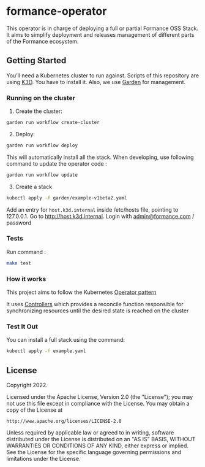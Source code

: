 # formance-operator

This operator is in charge of deploying a full or partial Formance OSS Stack.
It aims to simplify deployment and releases management of different parts of the Formance ecosystem.

## Getting Started

You’ll need a Kubernetes cluster to run against.
Scripts of this repository are using [K3D](https://k3d.io/v5.4.6/). You have to install it.
Also, we use [Garden](https://docs.garden.io/) for management.

### Running on the cluster
1. Create the cluster:

```sh
garden run workflow create-cluster
```

2. Deploy:

```sh
garden run workflow deploy
```

This will automatically install all the stack.
When developing, use following command to update the operator code :
```sh
garden run workflow update
```

3. Create a stack

```sh
kubectl apply -f garden/example-v1beta2.yaml
```

Add an entry for `host.k3d.internal` inside /etc/hosts file, pointing to 127.0.0.1.
Go to http://host.k3d.internal.
Login with admin@formance.com / password

### Tests

Run command :
```sh
make test
```

### How it works
This project aims to follow the Kubernetes [Operator pattern](https://kubernetes.io/docs/concepts/extend-kubernetes/operator/)

It uses [Controllers](https://kubernetes.io/docs/concepts/architecture/controller/)
which provides a reconcile function responsible for synchronizing resources until the desired state is reached on the cluster

### Test It Out

You can install a full stack using the command:
```sh
kubectl apply -f example.yaml
```

## License

Copyright 2022.

Licensed under the Apache License, Version 2.0 (the "License");
you may not use this file except in compliance with the License.
You may obtain a copy of the License at

    http://www.apache.org/licenses/LICENSE-2.0

Unless required by applicable law or agreed to in writing, software
distributed under the License is distributed on an "AS IS" BASIS,
WITHOUT WARRANTIES OR CONDITIONS OF ANY KIND, either express or implied.
See the License for the specific language governing permissions and
limitations under the License.
